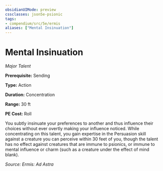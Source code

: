 ```yaml
---
obsidianUIMode: preview
cssclasses: json5e-psionic
tags:
- compendium/src/5e/ermis
aliases: ["Mental Insinuation"]
---
```

# Mental Insinuation
*Major Talent*  

**Prerequisite:** Sending

**Type:** Action

**Duration:** Concentration

**Range:** 30 ft

**PE Cost:** Roll

You subtly insinuate your preferences to another and thus influence their choices without ever overtly making your influence noticed. While concentrating on this talent, you gain expertise in the Persuasion skill against a creature you can perceive within 30 feet of you, though the talent has no effect against creatures that are immune to psionics, or immune to mental influence or charm (such as a creature under the effect of mind blank).

*Source: Ermis: Ad Astra*